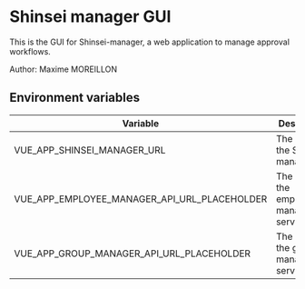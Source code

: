 # Shinsei manager GUI
This is the GUI for Shinsei-manager, a web application to manage approval workflows.

Author: Maxime MOREILLON

## Environment variables

| Variable  | Description |
| ---  | --- |
| VUE_APP_SHINSEI_MANAGER_URL  | The URL of the Shinsei-manager API |
| VUE_APP_EMPLOYEE_MANAGER_API_URL_PLACEHOLDER | The URL of the employee management service API |
| VUE_APP_GROUP_MANAGER_API_URL_PLACEHOLDER | The URL of the group management service API |




